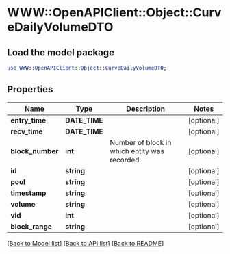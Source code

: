 # WWW::OpenAPIClient::Object::CurveDailyVolumeDTO

## Load the model package
```perl
use WWW::OpenAPIClient::Object::CurveDailyVolumeDTO;
```

## Properties
Name | Type | Description | Notes
------------ | ------------- | ------------- | -------------
**entry_time** | **DATE_TIME** |  | [optional] 
**recv_time** | **DATE_TIME** |  | [optional] 
**block_number** | **int** | Number of block in which entity was recorded. | [optional] 
**id** | **string** |  | [optional] 
**pool** | **string** |  | [optional] 
**timestamp** | **string** |  | [optional] 
**volume** | **string** |  | [optional] 
**vid** | **int** |  | [optional] 
**block_range** | **string** |  | [optional] 

[[Back to Model list]](../README.md#documentation-for-models) [[Back to API list]](../README.md#documentation-for-api-endpoints) [[Back to README]](../README.md)


